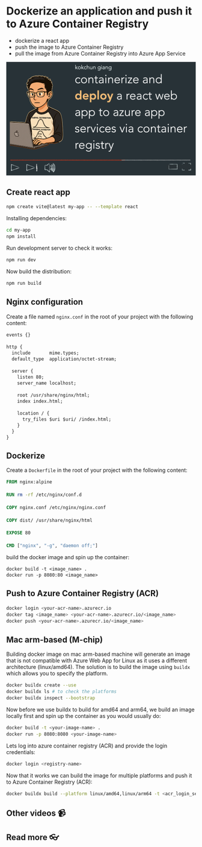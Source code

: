 # Dockerize an application and push it to Azure Container Registry

- dockerize a react app
- push the image to Azure Container Registry
- pull the image from Azure Container Registry into Azure App Service

<a href="https://youtu.be/L7xfKPQLgTA" target="_blank">
  <img src="https://github.com/kokchun/assets/blob/main/azure/react_deploy_web_app.png?raw=true" alt="DESCRIPTION" width="600">
</a>


## Create react app
```bash
npm create vite@latest my-app -- --template react
```

Installing dependencies:
```bash
cd my-app
npm install
```

Run development server to check it works:
```bash
npm run dev
```

Now build the distribution:
```bash
npm run build
```

## Nginx configuration

Create a file named `nginx.conf` in the root of your project with the following content:

```nginx
events {}

http {
  include       mime.types;
  default_type  application/octet-stream;

  server {
    listen 80;
    server_name localhost;

    root /usr/share/nginx/html;
    index index.html;

    location / {
      try_files $uri $uri/ /index.html;
    }
  }
}
```

## Dockerize 

Create a `Dockerfile` in the root of your project with the following content:

```dockerfile
FROM nginx:alpine

RUN rm -rf /etc/nginx/conf.d

COPY nginx.conf /etc/nginx/nginx.conf

COPY dist/ /usr/share/nginx/html

EXPOSE 80

CMD ["nginx", "-g", "daemon off;"]
```

build the docker image and spin up the container:

```
docker build -t <image_name> .  
docker run -p 8080:80 <image_name>
```

## Push to Azure Container Registry (ACR)

```bash
docker login <your-acr-name>.azurecr.io
docker tag <image_name> <your-acr-name>.azurecr.io/<image_name>
docker push <your-acr-name>.azurecr.io/<image_name>
```

## Mac arm-based (M-chip)

Building docker image on mac arm-based machine will generate an image that is not compatible with Azure Web App for Linux as it uses a different architecture (linux/amd64). The solution is to build the image using `buildx` which allows you to specify the platform.


```bash
docker buildx create --use
docker buildx ls # to check the platforms
docker buildx inspect --bootstrap
``` 

Now before we use buildx to build for amd64 and arm64, we build an image locally first and spin up the container as you would usually do:

```bash
docker build -t <your-image-name> .
docker run -p 8080:8080 <your-image-name>
```

Lets log into azure container registry (ACR) and provide the login credentials:

```bash
docker login <registry-name>
```


Now that it works we can build the image for multiple platforms and push it to Azure Container Registry (ACR):

```bash
docker buildx build --platform linux/amd64,linux/arm64 -t <acr_login_server>/<name>:<tag> --push .
```




## Other videos 📹

## Read more 👓
